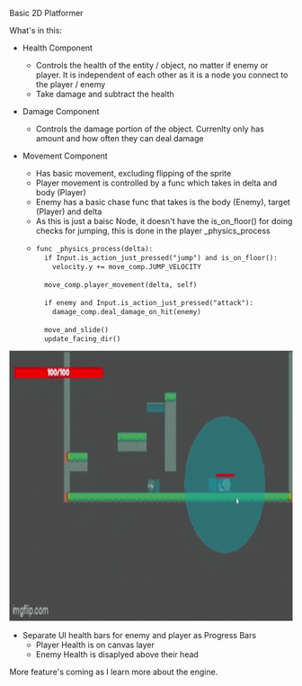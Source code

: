 Basic 2D Platformer 

What's in this:

- Health Component
  -  Controls the health of the entity / object, no matter if enemy or player. It is independent of each other as it is a node you connect to the player / enemy
  -  Take damage and subtract the health
 
- Damage Component
  -  Controls the damage portion of the object. Currenlty only has amount and how often they can deal damage
 
- Movement Component
  - Has basic movement, excluding flipping of the sprite
  - Player movement is controlled by a func which takes in delta and body (Player)
  - Enemy has a basic chase func that takes is the body (Enemy), target (Player) and delta
  - As this is just a baisc Node, it doesn't have the is_on_floor() for doing checks for jumping, this is done in the player _physics_process
  - ```
    func _physics_process(delta):
      if Input.is_action_just_pressed("jump") and is_on_floor():
        velocity.y += move_comp.JUMP_VELOCITY
        
      move_comp.player_movement(delta, self)
      
      if enemy and Input.is_action_just_pressed("attack"):
        damage_comp.deal_damage_on_hit(enemy)
      
      move_and_slide()
      update_facing_dir()
    ```
<img src="https://github.com/BrownJason/Godot-Testing/blob/main/2d-platform-sample.gif" width="760" height="480"/>

  - Separate UI health bars for enemy and player as Progress Bars
    - Player Health is on canvas layer
    - Enemy Health is disaplyed above their head
   

More feature's coming as I learn more about the engine.
